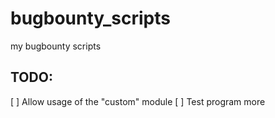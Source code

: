 # bugbounty_scripts
my bugbounty scripts


## TODO:
[ ] Allow usage of the "custom" module
[ ] Test program more
